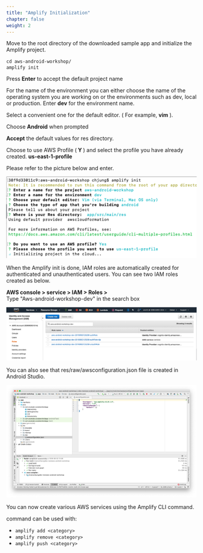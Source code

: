```yaml
---
title: "Amplify Initialization"
chapter: false
weight: 2
---
```


Move to the root directory of the downloaded sample app and initialize the Amplify project.

```shell
cd aws-android-workshop/
amplify init
```
Press **Enter** to accept the default project name

For the name of the environment you can either choose the name of the operating system you are working on or the environments such as dev, local or production. Enter **dev** for the environment name.

Select a convenient one for the default editor. ( For example,  **vim** ).

Choose **Android** when prompted

**Accept** the default values for res directory.

Choose to use AWS Profile (<b> Y </b>) and select the profile you have already created. **us-east-1-profile**

Please refer to the picture below and enter. 

![Example Service](/images/amplifyinit.png)



When the Amplify init is done, IAM roles are automatically created for authenticated and unauthenticated users. You can see two IAM roles created as below.

<b>AWS console > service > IAM > Roles > </b> <br>
Type "Aws-android-workshop-dev" in the search box

![Example Service](/images/iamauthrole_eng.png)



You can also see that res/raw/awsconfiguration.json file is created in Android Studio.

![Example Service](/images/jsonfile.png)



You can now create various AWS services using the Amplify CLI command.

command can be used with:

- `amplify add <category>`
- `amplify remove <category>`
- `amplify push <category>`

